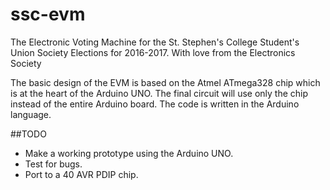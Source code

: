 # ssc-evm
The Electronic Voting Machine for the St. Stephen's College Student's Union Society Elections for 2016-2017. With love from the Electronics Society

The basic design of the EVM is based on the Atmel ATmega328 chip which is at the heart of the Arduino UNO.
The final circuit will use only the chip instead of the entire Arduino board. The code is written in the Arduino language.

##TODO
* Make a working prototype using the Arduino UNO.
* Test for bugs.
* Port to a 40 AVR PDIP chip.

